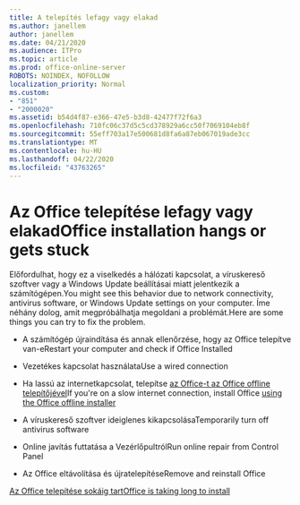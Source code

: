 ```yaml
---
title: A telepítés lefagy vagy elakad
ms.author: janellem
author: janellem
ms.date: 04/21/2020
ms.audience: ITPro
ms.topic: article
ms.prod: office-online-server
ROBOTS: NOINDEX, NOFOLLOW
localization_priority: Normal
ms.custom:
- "851"
- "2000020"
ms.assetid: b54d4f87-e366-47e5-b3d8-42477f72f6a3
ms.openlocfilehash: 710fc06c37d5c5cd378929a6cc50f7069104eb8f
ms.sourcegitcommit: 55eff703a17e500681d8fa6a87eb067019ade3cc
ms.translationtype: MT
ms.contentlocale: hu-HU
ms.lasthandoff: 04/22/2020
ms.locfileid: "43763265"
---
```

# <a name="office-installation-hangs-or-gets-stuck"></a><span data-ttu-id="e6168-102">Az Office telepítése lefagy vagy elakad</span><span class="sxs-lookup"><span data-stu-id="e6168-102">Office installation hangs or gets stuck</span></span>

<span data-ttu-id="e6168-103">Előfordulhat, hogy ez a viselkedés a hálózati kapcsolat, a víruskereső szoftver vagy a Windows Update beállításai miatt jelentkezik a számítógépen.</span><span class="sxs-lookup"><span data-stu-id="e6168-103">You might see this behavior due to network connectivity, antivirus software, or Windows Update settings on your computer.</span></span> <span data-ttu-id="e6168-104">Íme néhány dolog, amit megpróbálhatja megoldani a problémát.</span><span class="sxs-lookup"><span data-stu-id="e6168-104">Here are some things you can try to fix the problem.</span></span>
  
- <span data-ttu-id="e6168-105">A számítógép újraindítása és annak ellenőrzése, hogy az Office telepítve van-e</span><span class="sxs-lookup"><span data-stu-id="e6168-105">Restart your computer and check if Office Installed</span></span>

- <span data-ttu-id="e6168-106">Vezetékes kapcsolat használata</span><span class="sxs-lookup"><span data-stu-id="e6168-106">Use a wired connection</span></span>

- <span data-ttu-id="e6168-107">Ha lassú az internetkapcsolat, telepítse [az Office-t az Office offline telepítőjével](https://support.office.com/article/f0a85fe7-118f-41cb-a791-d59cef96ad1c?wt.mc_id=Alchemy_ClientDIA)</span><span class="sxs-lookup"><span data-stu-id="e6168-107">If you're on a slow internet connection, install Office [using the Office offline installer](https://support.office.com/article/f0a85fe7-118f-41cb-a791-d59cef96ad1c?wt.mc_id=Alchemy_ClientDIA)</span></span>

- <span data-ttu-id="e6168-108">A víruskereső szoftver ideiglenes kikapcsolása</span><span class="sxs-lookup"><span data-stu-id="e6168-108">Temporarily turn off antivirus software</span></span>

- <span data-ttu-id="e6168-109">Online javítás futtatása a Vezérlőpultról</span><span class="sxs-lookup"><span data-stu-id="e6168-109">Run online repair from Control Panel</span></span>

- <span data-ttu-id="e6168-110">Az Office eltávolítása és újratelepítése</span><span class="sxs-lookup"><span data-stu-id="e6168-110">Remove and reinstall Office</span></span>

[<span data-ttu-id="e6168-111">Az Office telepítése sokáig tart</span><span class="sxs-lookup"><span data-stu-id="e6168-111">Office is taking long to install</span></span>](https://support.office.com/article/0f09f357-3fef-42a6-b8aa-cef4c6c44bdf?wt.mc_id=Alchemy_ClientDIA)
  